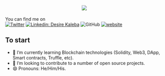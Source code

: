 <h1 align="center">
  <a href="https://git.io/typing-svg">
    <img src="https://readme-typing-svg.herokuapp.com/?lines=Hello,+folks!+👋;Desire+Kaleba+here....;Happy+to+meet+you+🥰!&center=true&size=30">
  </a>
</h1>

<!-- I'm a software Engineer. I'm from DR Congo, living in Kampala, Uganda and currently working @fastoservices. You can find me on  -->
You can find me on <br>
[![Twitter](https://img.shields.io/twitter/follow/Desire__Kaleba?label=Follow)](https://twitter.com/intent/follow?screen_name=Desire__Kaleba)
[![Linkedin: Desire Kaleba](https://img.shields.io/badge/-desirekaleba-blue?style=flat-square&logo=Linkedin&logoColor=white&link=https://www.linkedin.com/in/desire-kaleba-a0a122197/)](https://www.linkedin.com/in/desire-kaleba-a0a122197/)
![GitHub](https://img.shields.io/github/followers/desirekaleba?label=Follow&style=social)
[![website](https://img.shields.io/badge/Website-46a2f1.svg?&style=flat-square&logo=Google-Chrome&logoColor=white&link=https://github.com/desirekaleba/)](https://github.com/desirekaleba)

## To start
- 🌱 I’m currently learning Blockchain technologies (Solidity, Web3, DApp, Smart contracts, Truffle, etc).
- 👯 I’m looking to contribute to a number of open source projects.
- 😄 Pronouns: He/Him/His.

<!-- ## &#x270d; Blog & Writing

Apart from coding, I also maintain a blog - you can find my articles on my website at [martinheinz.dev](https://martinheinz.dev/) as well as on [Medium](https://medium.com/@martin.heinz) and [DEV.to](https://dev.to/martinheinz). -->

<!-- ## 🔧 Technologies & Tools
![](https://img.shields.io/badge/OS-Linux-informational?style=flat&logo=linux&logoColor=white&color=2bbc8a)
![](https://img.shields.io/badge/Editor-IntelliJ_IDEA-informational?style=flat&logo=intellij-idea&logoColor=white&color=2bbc8a)
![](https://img.shields.io/badge/Code-Python-informational?style=flat&logo=python&logoColor=white&color=2bbc8a)
![](https://img.shields.io/badge/Code-JavaScript-informational?style=flat&logo=javascript&logoColor=white&color=2bbc8a)
![](https://img.shields.io/badge/Shell-Bash-informational?style=flat&logo=gnu-bash&logoColor=white&color=2bbc8a)
![](https://img.shields.io/badge/Tools-PostgreSQL-informational?style=flat&logo=postgresql&logoColor=white&color=2bbc8a)
![](https://img.shields.io/badge/Tools-Docker-informational?style=flat&logo=docker&logoColor=white&color=2bbc8a)
![](https://img.shields.io/badge/Tools-Kubernetes-informational?style=flat&logo=kubernetes&logoColor=white&color=2bbc8a)
![](https://img.shields.io/badge/Cloud-Digital_Ocean-informational?style=flat&logo=digitalocean&logoColor=white&color=2bbc8a)
etc

## ⚡ Stats ⚡
[![](https://github-readme-streak-stats.herokuapp.com/?user=desirekaleba&theme=react&border=61dafb&hide_border=true)](https://github.com/desirekaleba)
[![](https://github-readme-stats.vercel.app/api?username=desirekaleba&show_icons=true&theme=react&border_color=61dafb&hide_border=true)](https://github.com/desirekaleba)
[![](https://github-readme-stats.vercel.app/api/top-langs/?username=desirekaleba&title_color=61dafb&text_color=ffffff&icon_color=61dafb&bg_color=20232a&langs_count=11&layout=compact&border_color=61dafb&hide_border=true)](https://github.com/desirekaleba)
[![](https://activity-graph.herokuapp.com/graph?username=desirekaleba&theme=react-dark&bg_color=20232a&hide_border=true)](https://github.com/desirekaleba) -->


<!-- ![Profile views](https://gpvc.arturio.dev/desirekaleba) -->

<!--
**desirekaleba/desirekaleba** is a ✨ _special_ ✨ repository because its `README.md` (this file) appears on your GitHub profile.
🥰
Here are some ideas to get you started:

- 🔭 I’m currently working on ...
- 🌱 I’m currently learning ...
- 👯 I’m looking to collaborate on ...
- 🤔 I’m looking for help with ...
- 💬 Ask me about ...
- 📫 How to reach me: ...
- 😄 Pronouns: ...
- ⚡ Fun fact: ...
-->
